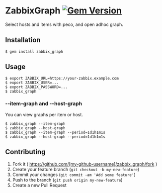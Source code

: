 # ZabbixGraph [![Gem Version](https://badge.fury.io/rb/zabbix_graph.svg)](http://badge.fury.io/rb/zabbix_graph)

Select hosts and items with peco, and open adhoc graph.

## Installation

    $ gem install zabbix_graph

## Usage

```
$ export ZABBIX_URL=https://your-zabbix.example.com
$ export ZABBIX_USER=...
$ export ZABBIX_PASSWORD=...
$ zabbix_graph
```

### --item-graph and --host-graph

You can view graphs per item or host.

```
$ zabbix_graph --item-graph
$ zabbix_graph --host-graph
$ zabbix_graph --item-graph --period=1d1h1m1s
$ zabbix_graph --host-graph --period=1d1h1m1s
```

## Contributing

1. Fork it ( https://github.com/[my-github-username]/zabbix_graph/fork )
2. Create your feature branch (`git checkout -b my-new-feature`)
3. Commit your changes (`git commit -am 'Add some feature'`)
4. Push to the branch (`git push origin my-new-feature`)
5. Create a new Pull Request
